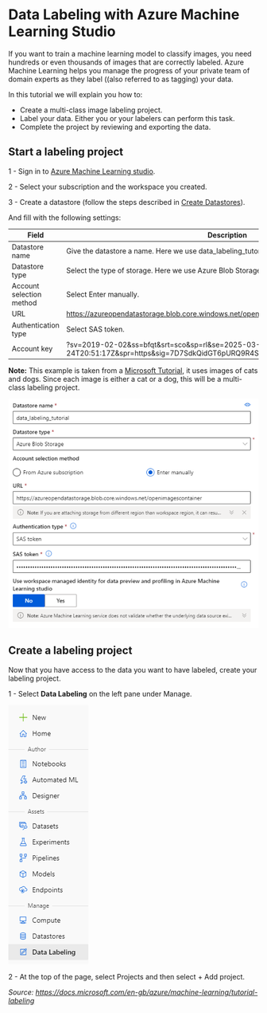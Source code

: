 # Data Labeling with Azure Machine Learning Studio

If you want to train a machine learning model to classify images, you need hundreds or even thousands of images that are correctly labeled. Azure Machine Learning helps you manage the progress of your private team of domain experts as they label ((also referred to as tagging) your data.

In this tutorial we will explain you how to:

* Create a multi-class image labeling project.
* Label your data. Either you or your labelers can perform this task.
* Complete the project by reviewing and exporting the data.

## Start a labeling project

1 - Sign in to [Azure Machine Learning studio](https://ml.azure.com/).

2 - Select your subscription and the workspace you created.

3 - Create a datastore (follow the steps described in [Create Datastores](../Documents/Work-With-Data-in-Azure-ML.md#Create-Datastores)).

And fill with the following settings:

|Field	|Description|
|-------|-----------|
|Datastore name	|Give the datastore a name. Here we use data_labeling_tutorial.|
|Datastore type	|Select the type of storage. Here we use Azure Blob Storage, the preferred storage for images.|
|Account selection method|	Select Enter manually.|
|URL|	https://azureopendatastorage.blob.core.windows.net/openimagescontainer|
|Authentication type| Select SAS token.|
|Account key|	?sv=2019-02-02&ss=bfqt&srt=sco&sp=rl&se=2025-03-25T04:51:17Z&st=2020-03-24T20:51:17Z&spr=https&sig=7D7SdkQidGT6pURQ9R4SUzWGxZ%2BHlNPCstoSRRVg8OY%3D|

**Note:** This example is taken from a [Microsoft Tutorial](https://docs.microsoft.com/en-gb/azure/machine-learning/tutorial-labeling#start-a-labeling-project), it uses images of cats and dogs. Since each image is either a cat or a dog, this will be a multi-class labeling project.

![](../Images/DataLabeling1.PNG)

## Create a labeling project
Now that you have access to the data you want to have labeled, create your labeling project.

1 - Select **Data Labeling** on the left pane under Manage.

![](../Images/DataLabeling2.PNG)

2 - At the top of the page, select Projects and then select + Add project.

*Source: https://docs.microsoft.com/en-gb/azure/machine-learning/tutorial-labeling*
